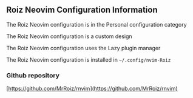 ## Roiz Neovim Configuration Information

The Roiz Neovim configuration is in the Personal configuration category

The Roiz Neovim configuration is a custom design

The Roiz Neovim configuration uses the Lazy plugin manager

The Roiz Neovim configuration is installed in `~/.config/nvim-Roiz`

### Github repository

[https://github.com/MrRoiz/rnvim](https://github.com/MrRoiz/rnvim)

